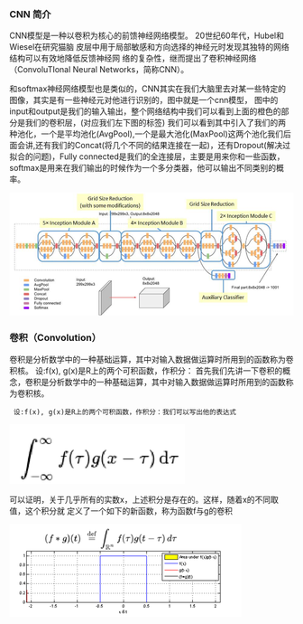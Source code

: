 
### CNN 简介
CNN模型是一种以卷积为核心的前馈神经网络模型。 20世纪60年代，Hubel和Wiesel在研究猫脑 皮层中用于局部敏感和方向选择的神经元时发现其独特的网络结构可以有效地降低反馈神经网 络的复杂性，继而提出了卷积神经网络（ConvoluTIonal Neural Networks，简称CNN）。

和softmax神经网络模型也是类似的，CNN其实在我们大脑里去对某一些特定的图像，其实是有一些神经元对他进行识别的，图中就是一个cnn模型， 图中的input和output是我们的输入输出，整个网络结构中我们可以看到上面的橙色的部分是我们的卷积层，(对应我们左下图的标签)  我们可以看到其中引入了我们的两种池化，一个是平均池化(AvgPool),一个是最大池化(MaxPool)这两个池化我们后面会讲,还有我们的Concat(将几个不同的结果连接在一起)，还有Dropout(解决过拟合的问题)，Fully connected是我们的全连接层，主要是用来你和一些函数，softmax是用来在我们输出的时候作为一个多分类器，他可以输出不同类别的概率。


![Image_text](https://raw.githubusercontent.com/OneStepAndTwoSteps/TensorFlow_notes/master/static/CNN%E7%BD%91%E7%BB%9C/1.png)


### 卷积（Convolution）
  
卷积是分析数学中的一种基础运算，其中对输入数据做运算时所用到的函数称为卷积核。 设:f(x), g(x)是R上的两个可积函数，作积分：
首先我们先讲一下卷积的概念，卷积是分析数学中的一种基础运算，其中对输入数据做运算时所用到的函数称为卷积核。
  
     设:f(x), g(x)是R上的两个可积函数，作积分：我们可以写出他的表达式

![Image_text](https://raw.githubusercontent.com/OneStepAndTwoSteps/TensorFlow_notes/master/static/CNN%E7%BD%91%E7%BB%9C/2.png)

可以证明，关于几乎所有的实数x，上述积分是存在的。这样，随着x的不同取值，这个积分就 定义了一个如下的新函数，称为函数f与g的卷积

![Image_text](https://raw.githubusercontent.com/OneStepAndTwoSteps/TensorFlow_notes/master/static/CNN%E7%BD%91%E7%BB%9C/3.png)












